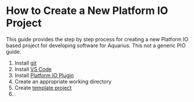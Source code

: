 # How to Create a New Platform IO Project

This guide provides the step by step process for creating a new Platform IO based project for developing software for Aquarius. This not a generic PIO guide.

1. Install [git](https://git-scm.com/book/en/v2/Getting-Started-Installing-Git)
1. Install [VS Code](https://code.visualstudio.com/)
1. Install [Platform IO Plugin](https://docs.platformio.org/en/latest/integration/ide/vscode.html#installation)
1. Create an appropriate working directory
1. Create [template project](https://docs.platformio.org/en/latest/integration/ide/vscode.html#quick-start)
1. 

